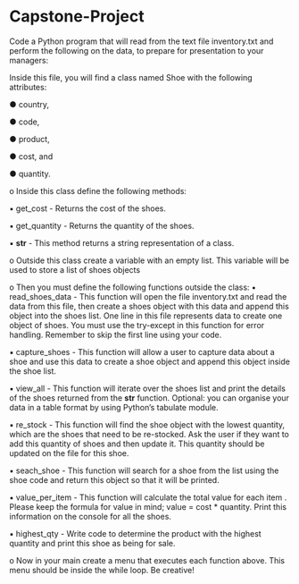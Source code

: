# Capstone-Project

Code a Python program that will read from the text file inventory.txt and perform the following on the data, to prepare for presentation to your managers:

Inside this file, you will find a class named Shoe with the following
attributes:

● country,

● code,

● product,

● cost, and

● quantity.


o Inside this class define the following methods:

▪ get_cost - Returns the cost of the shoes.

▪ get_quantity - Returns the quantity of the shoes.

▪ __str__ - This method returns a string representation of a class.


o Outside this class create a variable with an empty list. This variable will be used to store a list of shoes objects

o Then you must define the following functions outside the class:
▪ read_shoes_data - This function will open the file inventory.txt and read the data from this file, then create a shoes object with this data and append this object into the shoes list. One line in this file represents data to create one object of shoes. You must use the try-except in this function for error handling. Remember to skip the first line using your code.

▪ capture_shoes - This function will allow a user to capture data about a shoe and use this data to create a shoe object and append this object inside the shoe list.

▪ view_all - This function will iterate over the shoes list and print the details of the shoes returned from the __str__ function. Optional: you can organise your data in a table format by using Python’s tabulate module.

▪ re_stock - This function will find the shoe object with the lowest quantity, which are the shoes that need to be re-stocked. Ask the user if they want to add this quantity of shoes and then update it. This quantity should be updated on the file for this shoe.

▪ seach_shoe - This function will search for a shoe from the list using the shoe code and return this object so that it will be printed.

▪ value_per_item - This function will calculate the total value for each item . Please keep the formula for value in mind; value = cost * quantity. Print this information on the console for all the shoes.

▪ highest_qty - Write code to determine the product with the highest quantity and print this shoe as being for sale.

o Now in your main create a menu that executes each function above. This menu should be inside the while loop. Be creative!

